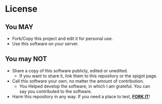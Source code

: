 # License
## You MAY
  - Fork/Copy this project and edit it for personal use.
  - Use this software on your server.

## You may NOT
  - Share a copy of this software publicly, edited or unedited.
    - If you want to share it, link them to this repository or the spigot page.
  - Call this software your own, no matter the amount of contribution.
    - You Helped develop the software, in which I am grateful. You can say you contributed to the software.
  - Harm this repository in any way. If you need a place to test, [**FORK IT**](https://github.com/ItsErikMC/public-uhc/fork)!